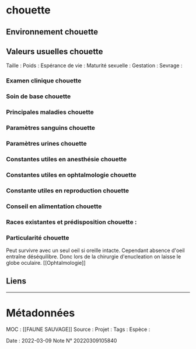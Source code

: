 # chouette
## Environnement chouette
## Valeurs usuelles chouette
Taille : 
Poids :
Espérance de vie : 
Maturité sexuelle : 
Gestation : 
Sevrage : 

### Examen clinique chouette

### Soin de base chouette
### Principales maladies chouette
### Paramètres sanguins chouette
### Paramètres urines chouette
### Constantes utiles en anesthésie chouette
### Constantes utiles en ophtalmologie chouette
### Constante utiles en reproduction chouette
### Conseil en alimentation chouette

### Races existantes et prédisposition chouette :

### Particularité chouette
Peut survivre avec un seul oeil si oreille intacte. Cependant absence d'oeil entraîne déséquilibre. Donc lors de la chirurgie d'enucleation on laisse le globe oculaire. [[Ophtalmologie]]

## Liens


***

# Métadonnées
MOC : [[FAUNE SAUVAGE]]
Source :
Projet :
Tags : 
	Espèce :
	
Date : 2022-03-09
Note N° 20220309105840